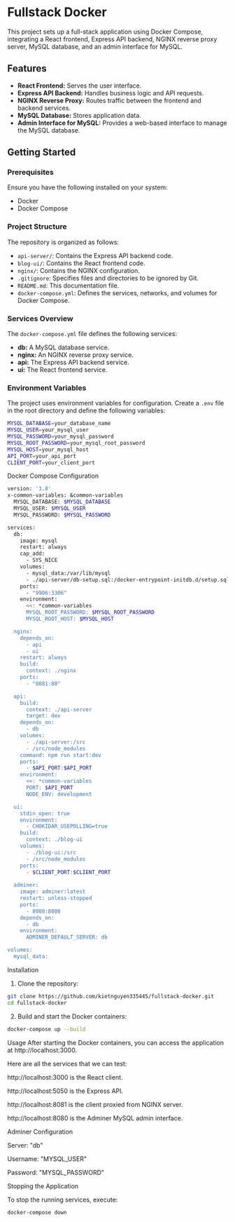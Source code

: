 # Fullstack Docker

This project sets up a full-stack application using Docker Compose, integrating a React frontend, Express API backend, NGINX reverse proxy server, MySQL database, and an admin interface for MySQL.

## Features

- **React Frontend:** Serves the user interface.
- **Express API Backend:** Handles business logic and API requests.
- **NGINX Reverse Proxy:** Routes traffic between the frontend and backend services.
- **MySQL Database:** Stores application data.
- **Admin Interface for MySQL:** Provides a web-based interface to manage the MySQL database.

## Getting Started

### Prerequisites

Ensure you have the following installed on your system:

- Docker
- Docker Compose

### Project Structure

The repository is organized as follows:

- `api-server/`: Contains the Express API backend code.
- `blog-ui/`: Contains the React frontend code.
- `nginx/`: Contains the NGINX configuration.
- `.gitignore`: Specifies files and directories to be ignored by Git.
- `README.md`: This documentation file.
- `docker-compose.yml`: Defines the services, networks, and volumes for Docker Compose.

### Services Overview

The `docker-compose.yml` file defines the following services:

- **db:** A MySQL database service.
- **nginx:** An NGINX reverse proxy service.
- **api:** The Express API backend service.
- **ui:** The React frontend service.

### Environment Variables

The project uses environment variables for configuration. Create a `.env` file in the root directory and define the following variables:

```bash
MYSQL_DATABASE=your_database_name
MYSQL_USER=your_mysql_user
MYSQL_PASSWORD=your_mysql_password
MYSQL_ROOT_PASSWORD=your_mysql_root_password
MYSQL_HOST=your_mysql_host
API_PORT=your_api_port
CLIENT_PORT=your_client_port
```

Docker Compose Configuration

```bash
version: '3.8'
x-common-variables: &common-variables
  MYSQL_DATABASE: $MYSQL_DATABASE
  MYSQL_USER: $MYSQL_USER
  MYSQL_PASSWORD: $MYSQL_PASSWORD

services:
  db:
    image: mysql
    restart: always
    cap_add:
      - SYS_NICE
    volumes:
      - mysql_data:/var/lib/mysql
      - ./api-server/db-setup.sql:/docker-entrypoint-initdb.d/setup.sql
    ports:
      - "9906:3306"
    environment:
      <<: *common-variables
      MYSQL_ROOT_PASSWORD: $MYSQL_ROOT_PASSWORD
      MYSQL_ROOT_HOST: $MYSQL_HOST 

  nginx:
    depends_on:
      - api
      - ui
    restart: always
    build: 
      context: ./nginx
    ports:
      - "8081:80"

  api:
    build: 
      context: ./api-server
      target: dev
    depends_on:
      - db
    volumes:
      - ./api-server:/src 
      - /src/node_modules
    command: npm run start:dev
    ports:
      - $API_PORT:$API_PORT
    environment:
      <<: *common-variables
      PORT: $API_PORT
      NODE_ENV: development

  ui:
    stdin_open: true
    environment:
      - CHOKIDAR_USEPOLLING=true
    build:
      context: ./blog-ui
    volumes:
      - ./blog-ui:/src
      - /src/node_modules
    ports:
      - $CLIENT_PORT:$CLIENT_PORT
  
  adminer:
    image: adminer:latest
    restart: unless-stopped
    ports:
      - 8080:8080
    depends_on:
      - db
    environment:
      ADMINER_DEFAULT_SERVER: db

volumes:
  mysql_data:
  ```

Installation
 1. Clone the repository:

```bash
git clone https://github.com/kietnguyen335445/fullstack-docker.git
cd fullstack-docker
```

 2. Build and start the Docker containers:

```bash
docker-compose up --build
```
Usage
After starting the Docker containers, you can access the application at http://localhost:3000.

Here are all the services that we can test:

http://localhost:3000 is the React client.

http://localhost:5050 is the Express API.

http://localhost:8081 is the client proxied from NGINX server.

http://localhost:8080 is the Adminer MySQL admin interface.

Adminer Configuration

Server: "db"

Username: "MYSQL_USER"

Password: "MYSQL_PASSWORD"

Stopping the Application

To stop the running services, execute:

```bash
docker-compose down
```
